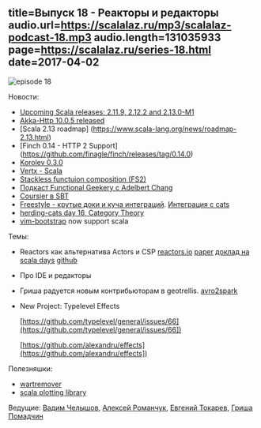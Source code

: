 title=Выпуск 18 - Реакторы и редакторы
audio.url=https://scalalaz.ru/mp3/scalalaz-podcast-18.mp3
audio.length=131035933
page=https://scalalaz.ru/series-18.html
date=2017-04-02
----
![episode 18](https://scalalaz.ru/img/episode18.png)

Новости:

- [Upcoming Scala releases: 2.11.9, 2.12.2 and 2.13.0-M1](https://contributors.scala-lang.org/t/upcoming-scala-releases-2-11-9-2-12-2-and-2-13-0-m1/599)
- [Akka-Http 10.0.5 released](https://akka.io/news/2017/03/17/akka-http-10.0.5-released.html)
- [Scala 2.13 roadmap] (https://www.scala-lang.org/news/roadmap-2.13.html) 
- [Finch 0.14 - HTTP 2 Support] (https://github.com/finagle/finch/releases/tag/0.14.0)
- [Korolev 0.3.0](https://github.com/fomkin/korolev/releases/tag/v0.3.0)
- [Vertx - Scala](https://vertx.io/blog/scala-is-here/)
- [Stackless functuion composition (FS2)](https://mpilquist.github.io/blog/2017/03/11/stackless-function-composition)
- [Подкаст Functional Geekery c Adelbert Chang](https://www.functionalgeekery.com/episode-86-adelbert-chang/)
- [Coursier в SBT](https://github.com/sbt/sbt/issues/2997)
- [Freestyle - крутые доки и куча интеграций](https://frees.io/docs/modules/). [Интеграция с cats](https://frees.io/docs/cats/)
- [herding-cats day 16, Category Theory](https://eed3si9n.com/herding-cats/day16.html)
- [vim-bootstrap](https://vim-bootstrap.com) now support scala

Темы:

- Reactors как альтернатива Actors и CSP
  [reactors.io](https://reactors.io)
  [paper](https://axel22.github.io/resources/docs/reactors.pdf)
  [доклад на scala days](https://www.youtube.com/watch?v=7lulYWWD4Qo)
  [github](https://github.com/reactors-io/reactors)

- Про IDE и редакторы
- Гриша радуется новым контрибьюторам в geotrellis. [avro2spark](https://github.com/s22s/avro2spark)
  
- New Project: Typelevel Effects

    [https://github.com/typelevel/general/issues/66](https://github.com/typelevel/general/issues/66])
    
    [https://github.com/alexandru/effects](https://github.com/alexandru/effects])


Полезняшки:

- [wartremover](https://www.wartremover.org/)
- [scala plotting library](https://pityka.github.io/nspl/)


Ведущие: [Вадим Челышов](https://github.com/dos65), [Алексей Романчук](https://github.com/13h3r),
[Евгений Токарев](https://github.com/strobe), [Гриша Помадчин](https://github.com/pomadchin)
